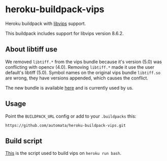 heroku-buildpack-vips
=====================

Heroku buildpack with [libvips](https://github.com/jcupitt/libvips) support.

This buildpack includes support for libvips version 8.6.2.

## About libtiff use

We removed `libtiff.*` from the vips bundle because it's version (5.0) was conflicting with opencv (4.0). Removing `libtiff.*` made it use the user default's libtiff (5.0). Symbol names on the original vips bundle `libtiff.so` are wrong, they have versions appended, which causes the conflict.

The new bundle is available [here](https://s3-us-west-2.amazonaws.com/cdn.thegrid.io/caliper/libvips/libvips-build-0.0.2.tar.gz) and is currently used by us.

## Usage

Point the `BUILDPACK_URL` config or add to your `.buildpacks` this:

```
https://github.com/automata/heroku-buildpack-vips.git
```

## Build script

[This](./build.sh) is the script used to build vips on `heroku run bash`.
